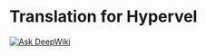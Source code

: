 Translation for Hypervel
===

[![Ask DeepWiki](https://deepwiki.com/badge.svg)](https://deepwiki.com/hypervel/translation)